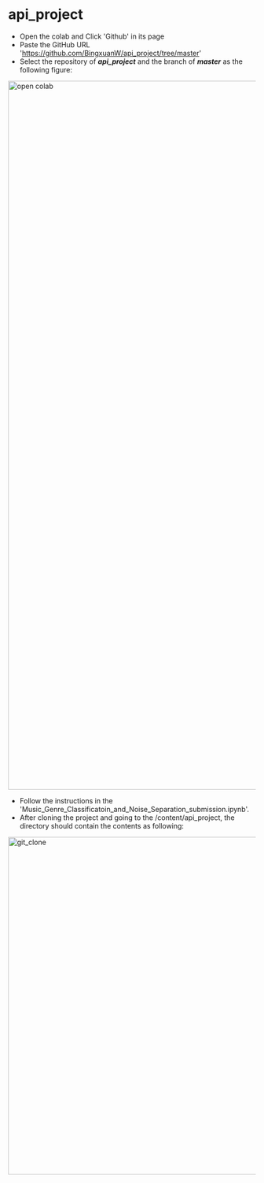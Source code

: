 # api_project
- Open the colab and Click 'Github' in its page
- Paste the GitHub URL 'https://github.com/BingxuanW/api_project/tree/master' 
- Select the repository of ***api_project*** and the branch of ***master***  as the following figure:
 <img width="1440" alt="open colab" src="https://user-images.githubusercontent.com/91846976/175836823-ae945830-cc31-42df-acbf-9a3b2fc06ed4.png">

- Follow the instructions in the 'Music_Genre_Classificatoin_and_Noise_Separation_submission.ipynb'.
- After cloning the project and going to the /content/api_project, the directory should contain the contents as following:
 <img width="686" alt="git_clone" src="https://user-images.githubusercontent.com/91846976/175837432-004f367e-883d-4dbd-8dcf-f72a67c54782.png">


